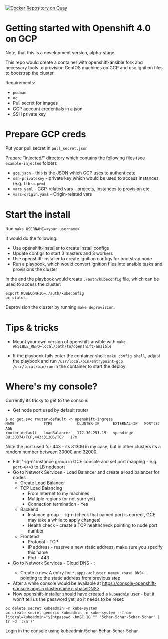 [![Docker Repository on Quay](https://quay.io/repository/vrutkovs/openshift-40-centos/status "Docker Repository on Quay")](https://quay.io/repository/vrutkovs/openshift-40-centos)

# Getting started with Openshift 4.0 on GCP

Note, that this is a development version, alpha-stage.

This repo would create a container with openshift-ansible fork and necessary tools to provision CentOS machines on GCP and
use Ignition files to bootstrap the cluster.

Requirements:
* `podman`
* `oc`
* Pull secret for images
* GCP account credentials in a json
* SSH private key

# Prepare GCP creds
Put your pull secret in `pull_secret.json`

Prepare "injected/" directory which contains the following files (see `example-injected` folder):
* `gce.json` - this is the JSON which GCP uses to authenticate
* `ssh-privatekey` - private key which would be used to access instances (e.g. `libra.pem`)
* `vars.yaml` - GCP-related vars - projects, instances to provision etc.
* `vars-origin.yaml` - Origin-related vars

# Start the install
Run `make USERNAME=<your username>`

It would do the following:
* Use openshift-installer to create install configs
* Update configs to start 3 masters and 3 workers
* Use openshift-installer to create Ignition configs for bootstrap node
* Run a playbook, which would convert Ignition files into ansible tasks and provisions the cluster

In the end the playbook would create `./auth/kubeconfig` file, which can be used to access the cluster:
```
export KUBECONFIG=./auth/kubeconfig
oc status
```

Deprovision the cluster by running `make deprovision`.

# Tips & tricks
* Mount your own version of openshift-ansible with `make ANSIBLE_REPO=local/path/to/openshift-ansible`

* If the playbook fails enter the container shell:
`make config shell`, adjust the playbook and run `/usr/local/bin/entrypoint-gcp /usr/local/bin/run` in the container
to start the deploy

# Where's my console?

Currently its tricky to get to the console:

* Get node port used by default router
```
$ oc get svc router-default -n openshift-ingress
NAME             TYPE           CLUSTER-IP      EXTERNAL-IP   PORT(S)                      AGE
router-default   LoadBalancer   172.30.251.19   <pending>     80:30374/TCP,443:31306/TCP   17m
```

Note the port used for 443 - its 31306 in my case, but in other clusters its a random number between
30000 and 32000.

* Edit '<username>-ig-n' instance group in GCE console and set port mapping - e.g. `port-8443` to LB nodeport
* Go to Network Services - Load Balancer and create a load balancer for nodes
  * Create Load Balancer
  * TCP Load Balancing
    * From Internet to my machines
    * Multiple regions (or not sure yet)
    * Connection termination - Yes
  * Backend
    * Instance group - <username>-ig-n (check that named port is correct, GCE may take a while to apply changes)
    * Health check - create a TCP healthcheck pointing to node port number
  * Frontend
    * Protocol - TCP
    * IP address - reserve a new static address, make sure you specify this name
    * Port - 443
* Go to Network Services - Cloud DNS - <your managed zone>:
  * Create a new A entry for `*.apps.<cluster name>.<base DNS>.` pointing to the static address from previous step
* After a while console would be available at https://console-openshift-console.apps.<clustername>.<baseDNS>
* Now openshift-installer should have created a `kubeadmin` user - but it won't tell us the password yet, so it needs to be reset:
```
oc delete secret kubeadmin -n kube-system
oc create secret generic kubeadmin -n kube-system --from-literal=kubeadmin="$(htpasswd -bnBC 10 "" '5char-5char-5char-5char' | tr -d ':\n')"
```
Login in the console using kubeadmin/5char-5char-5char-5char
